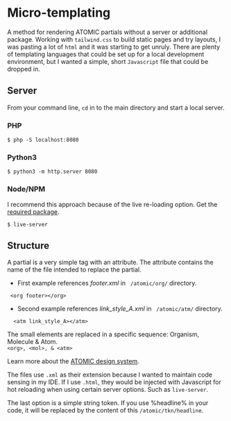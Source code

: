 # Micro-templating
A method for rendering ATOMIC partials without a server or additional package.
Working with `tailwind.css` to build static pages and try layouts, I was pasting a lot of `html` and it was starting to get unruly. There are plenty of templating languages that could be set up for a local development environment, but I wanted a simple, short  `Javascript` file that could be dropped in.

## Server

From your command line, `cd` in to the main directory and start a local server.

### PHP
```
$ php -S localhost:8080
```

### Python3
```
$ python3 -m http.server 8080
```

### Node/NPM
I recommend this approach because of the live re-loading option. Get the [required package](https://www.npmjs.com/package/live-server).
```
$ live-server
```


## Structure
A partial is a very simple tag with an attribute. The attribute contains the name of the file intended to replace the partial. 
- First example references *footer.xml* in ` /atomic/org/` directory.

```
 <org footer></org>
```
     
        
- Second example references *link_style_A.xml* in ` /atomic/atm/` directory.

```
  <atm link_style_A></atm>
```


The small elements are replaced in a specific sequence: 
Organism, Molecule & Atom.   
`<org>, <mol>, & <atm>`

Learn more about the [ATOMIC design system](https://bradfrost.com/blog/post/atomic-web-design/).

The files use `.xml` as their extension because I wanted to maintain code sensing in my IDE. If I use `.html`, they would be injected with Javascript for hot reloading when using certain server options. Such as `live-server`.

The last option is a simple string token.
If you use %headline% in your code, it will be replaced by the content of this `/atomic/tkn/headline`.
